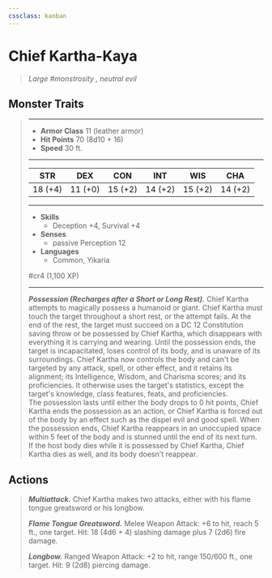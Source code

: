 ```yaml
---
cssclass: kanban
---
```


# Chief Kartha-Kaya
>*Large #monstrosity , neutral evil*
## Monster Traits
>___
>- **Armor Class** 11 (leather armor)
>- **Hit Points** 70 (8d10 + 16)
>- **Speed** 30 ft.
>___
>|STR|DEX|CON|INT|WIS|CHA|
>|:---:|:---:|:---:|:---:|:---:|:---:|
>|18 (+4)|11 (+0)|15 (+2)|14 (+2)|15 (+2)|14 (+2)|
>___
>- **Skills**
>	 - Deception +4, Survival +4
>- **Senses**
>	 - passive Perception 12
>- **Languages**
>	 - Common, Yikaria
>
> #cr4 (1,100 XP)
>___
>***Possession (Recharges after a Short or Long Rest).*** Chief Kartha attempts to magically possess a humanoid or giant. Chief Kartha must touch the target throughout a short rest, or the attempt fails. At the end of the rest, the target must succeed on a DC 12 Constitution saving throw or be possessed by Chief Kartha, which disappears with everything it is carrying and wearing. Until the possession ends, the target is incapacitated, loses control of its body, and is unaware of its surroundings. Chief Kartha now controls the body and can't be targeted by any attack, spell, or other effect, and it retains its alignment; its Intelligence, Wisdom, and Charisma scores; and its proficiencies. It otherwise uses the target's statistics, except the target's knowledge, class features, feats, and proficiencies.  
>The possession lasts until either the body drops to 0 hit points, Chief Kartha ends the possession as an action, or Chief Kartha is forced out of the body by an effect such as the dispel evil and good spell. When the possession ends, Chief Kartha reappears in an unoccupied space within 5 feet of the body and is stunned until the end of its next turn. If the host body dies while it is possessed by Chief Kartha, Chief Kartha dies as well, and its body doesn't reappear.  
>
## Actions
>***Multiattack.*** Chief Kartha makes two attacks, either with his flame tongue greatsword or his longbow.  
>
>***Flame Tongue Greatsword.*** Melee Weapon Attack: +6 to hit, reach 5 ft., one target. Hit: 18 (4d6 + 4) slashing damage plus 7 (2d6) fire damage.  
>
>***Longbow.*** Ranged Weapon Attack: +2 to hit, range 150/600 ft., one target. Hit: 9 (2d8) piercing damage.